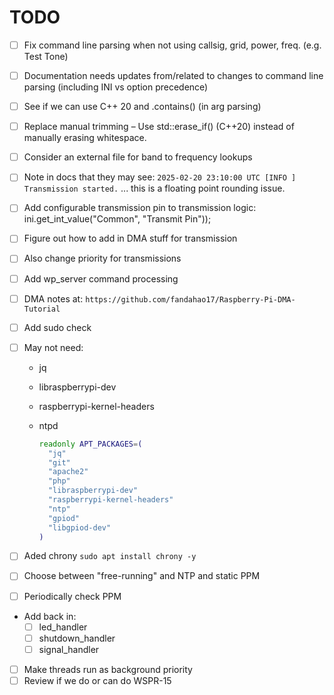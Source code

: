 # TODO

- [ ] Fix command line parsing when not using callsig, grid, power, freq. (e.g. Test Tone)

- [ ] Documentation needs updates from/related to changes to command line parsing (including INI vs option precedence)
- [ ] See if we can use C++ 20 and .contains() (in arg parsing)
- [ ] Replace manual trimming – Use std::erase_if() (C++20) instead of manually erasing whitespace.
- [ ] Consider an external file for band to frequency lookups
- [ ] Note in docs that they may see:
    `2025-02-20 23:10:00 UTC [INFO ] Transmission started.`
    ... this is a floating point rounding issue.
- [ ] Add configurable transmission pin to transmission logic: ini.get_int_value("Common", "Transmit Pin"));
- [ ] Figure out how to add in DMA stuff for transmission
- [ ] Also change priority for transmissions
- [ ] Add wp_server command processing
- [ ] DMA notes at: `https://github.com/fandahao17/Raspberry-Pi-DMA-Tutorial`
- [ ] Add sudo check
- [ ] May not need:
  - jq
  - libraspberrypi-dev
  - raspberrypi-kernel-headers
  - ntpd

    ``` bash
    readonly APT_PACKAGES=(
      "jq"
      "git"
      "apache2"
      "php"
      "libraspberrypi-dev"
      "raspberrypi-kernel-headers"
      "ntp"
      "gpiod"
      "libgpiod-dev"
    )
    ```

- [ ] Aded chrony `sudo apt install chrony -y`
- [ ] Choose between "free-running" and NTP and static PPM
- [ ] Periodically check PPM
- Add back in:
  - [ ] led_handler
  - [ ] shutdown_handler
  - [ ] signal_handler
- [ ] Make threads run as background priority
- [ ] Review if we do or can do WSPR-15
